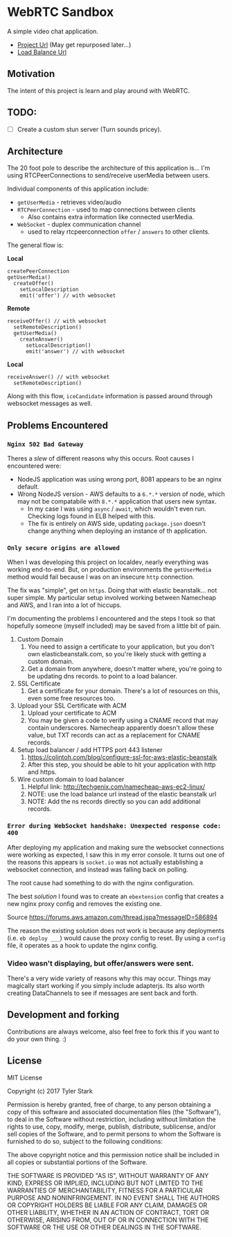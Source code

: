# WebRTC Sandbox

A simple video chat application.

* [Project Url](https://theirondev.com/) (May get repurposed later...)
* [Load Balance Url](awseb-AWSEB-11A9E1ZX0CCF9-2076541077.us-west-2.elb.amazonaws.com)

## Motivation

The intent of this project is learn and play around with WebRTC.

## TODO:

- [ ] Create a custom stun server (Turn sounds pricey).

## Architecture

The 20 foot pole to describe the architecture of this application is...
I'm using RTCPeerConnections to send/receive userMedia between users.

Individual components of this application include:

* `getUserMedia` - retrieves video/audio
* `RTCPeerConnection` - used to map connections between clients
  * Also contains extra information like connected userMedia.
* `WebSocket` - duplex communication channel
  * used to relay rtcpeerconnection `offer` / `answers` to other clients.


The general flow is:

**Local**

```
createPeerConnection
getUserMedia()
  createOffer()
    setLocalDescription
    emit('offer') // with websocket
```

**Remote**

```
receiveOffer() // with websocket
  setRemoteDescription()
  getUserMedia()
    createAnswer()
      setLocalDescription()
      emit('answer') // with websocket
```

**Local**

```
receiveAnswer() // with websocket
  setRemoteDescription()
```

Along with this flow, `iceCandidate` information is passed around
through websocket messages as well.

## Problems Encountered

### `Nginx 502 Bad Gateway`

Theres a *slew* of different reasons why this occurs. Root causes I encountered
were:

* NodeJS application was using wrong port, 8081 appears to be an nginx default.
* Wrong NodeJS version - AWS defaults to a `6.*.*` version of node, which may
  not be compatabile with `8.*.*` application that users new syntax.
    * In my case I was using `async` / `await`, which wouldn't even run.
      Checking logs found in ELB helped with this.
    * The fix is entirely on AWS side, updating `package.json` doesn't change
      anything when deploying an instance of th application.

### `Only secure origins are allowed`

When I was developing this project on localdev, nearly everything was working
end-to-end. But, on production environments the `getUserMedia` method would
fail because I was on an insecure `http` connection.

The fix was "simple", get on `https`. Doing that with elastic beanstalk... not
super simple. My particular setup involved working between Namecheap and AWS,
and I ran into a lot of hiccups.

I'm documenting the problems I encountered and the steps I took so that
hopefully someone (myself included) may be saved from a little bit of pain.

1. Custom Domain
   1. You need to assign a certificate to your application, but you don't own
     elasticbeanstalk.com, so you're likely stuck with getting a custom domain.
   1. Get a domain from anywhere, doesn't matter where, you're going to be
     updating dns records. to point to a load balancer.
1. SSL Certificate
   1. Get a certificate for your domain. There's a lot of resources on this,
     even some free resources too.
1. Upload your SSL Certificate with ACM
   1. Upload your certificate to ACM
   1. You may be given a code to verify using a CNAME record that may contain
     underscores. Namecheap apparently doesn't allow these value, but TXT
     records can act as a replacement for CNAME records.
1. Setup load balancer / add HTTPS port 443 listener
   1. https://colintoh.com/blog/configure-ssl-for-aws-elastic-beanstalk
   1. After this step, you should be able to hit your application with http and
     https.
1. Wire custom domain to load balancer
   1. Helpful link: http://techgenix.com/namecheap-aws-ec2-linux/
   1. NOTE: use the load balance url instead of the elastic beanstalk url
   1. NOTE: Add the ns records directly so you can add additional records.
  

### `Error during WebSocket handshake: Unexpected response code: 400`

After deploying my application and making sure the websocket connections were
working as expected, I saw this in my error console. It turns out one of the
reasons this appears is `socket.io` was not actually establishing a websocket
connection, and instead was falling back on polling.

The root cause had something to do with the nginx configuration.

The best *solution* I found was to create an `ebextension` config that creates
a new nginx proxy config and removes the existing one.

Source
https://forums.aws.amazon.com/thread.jspa?messageID=586894

The reason the existing solution does not work is because any deployments (i.e.
`eb deploy ___`) would cause the proxy config to reset. By using a `config`
file, it operates as a hook to update the nginx config.

### Video wasn't displaying, but offer/answers were sent.

There's a very wide variety of reasons why this may occur. Things may magically
start working if you simply include adapterjs. Its also worth creating
DataChannels to see if messages are sent back and forth.


## Development and forking

Contributions are always welcome, also feel free to fork this if you want to
do your own thing. :)

## License

MIT License

Copyright (c) 2017 Tyler Stark

Permission is hereby granted, free of charge, to any person obtaining a copy
of this software and associated documentation files (the "Software"), to deal
in the Software without restriction, including without limitation the rights
to use, copy, modify, merge, publish, distribute, sublicense, and/or sell
copies of the Software, and to permit persons to whom the Software is
furnished to do so, subject to the following conditions:

The above copyright notice and this permission notice shall be included in all
copies or substantial portions of the Software.

THE SOFTWARE IS PROVIDED "AS IS", WITHOUT WARRANTY OF ANY KIND, EXPRESS OR
IMPLIED, INCLUDING BUT NOT LIMITED TO THE WARRANTIES OF MERCHANTABILITY,
FITNESS FOR A PARTICULAR PURPOSE AND NONINFRINGEMENT. IN NO EVENT SHALL THE
AUTHORS OR COPYRIGHT HOLDERS BE LIABLE FOR ANY CLAIM, DAMAGES OR OTHER
LIABILITY, WHETHER IN AN ACTION OF CONTRACT, TORT OR OTHERWISE, ARISING FROM,
OUT OF OR IN CONNECTION WITH THE SOFTWARE OR THE USE OR OTHER DEALINGS IN THE
SOFTWARE.
